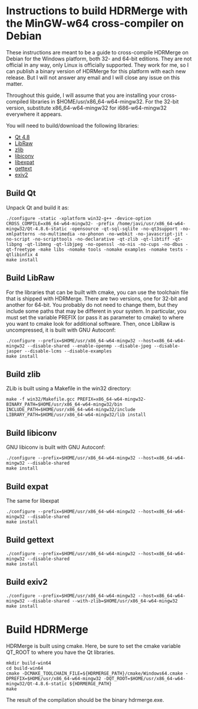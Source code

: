 # Instructions to build HDRMerge with the MinGW-w64 cross-compiler on Debian
These instructions are meant to be a guide to cross-compile HDRMerge on Debian for the Windows platform, both 32- and 64-bit editions.
They are not official in any way, only Linux is officially supported.
They work for me, so I can publish a binary version of HDRMerge for this platform with each new release.
But I will not answer any email and I will close any issue on this matter.

Throughout this guide, I will assume that you are installing your cross-compiled libraries in $HOME/usr/x86_64-w64-mingw32.
For the 32-bit version, substitute x86_64-w64-mingw32 for i686-w64-mingw32 everywhere it appears.

You will need to build/download the following libraries:

* [Qt 4.8](http://qt-project.org/)
* [LibRaw](http://www.libraw.org/)
* [zlib](http://www.zlib.net/)
* [libiconv](https://www.gnu.org/software/libiconv/)
* [libexpat](http://expat.sourceforge.net/)
* [gettext](http://www.gnu.org/software/gettext/)
* [exiv2](http://www.exiv2.org/)

## Build Qt
Unpack Qt and build it as:

    ./configure -static -xplatform win32-g++ -device-option CROSS_COMPILE=x86_64-w64-mingw32- -prefix /home/javi/usr/x86_64-w64-mingw32/Qt-4.8.6-static -opensource -qt-sql-sqlite -no-qt3support -no-xmlpatterns -no-multimedia -no-phonon -no-webkit -no-javascript-jit -no-script -no-scripttools -no-declarative -qt-zlib -qt-libtiff -qt-libpng -qt-libmng -qt-libjpeg -no-openssl -no-nis -no-cups -no-dbus -qt-freetype -make libs -nomake tools -nomake examples -nomake tests -qtlibinfix 4
    make install

## Build LibRaw
For the libraries that can be built with cmake, you can use the toolchain file that is shipped with HDRMerge.
There are two versions, one for 32-bit and another for 64-bit.
You probably do not need to change them, but they include some paths that may be different in your system.
In particular, you must set the variable PREFIX (or pass it as parameter to cmake) to where you want to cmake look for additional software.
Then, once LibRaw is uncompressed, it is built with GNU Autoconf:

    ./configure --prefix=$HOME/usr/x86_64-w64-mingw32 --host=x86_64-w64-mingw32 --disable-shared --enable-openmp --disable-jpeg --disable-jasper --disable-lcms --disable-examples
    make install

## Build zlib
ZLib is built using a Makefile in the win32 directory:

    make -f win32/Makefile.gcc PREFIX=x86_64-w64-mingw32- BINARY_PATH=$HOME/usr/x86_64-w64-mingw32/bin INCLUDE_PATH=$HOME/usr/x86_64-w64-mingw32/include LIBRARY_PATH=$HOME/usr/x86_64-w64-mingw32/lib install

## Build libiconv
GNU libiconv is built with GNU Autoconf:

    ./configure --prefix=$HOME/usr/x86_64-w64-mingw32 --host=x86_64-w64-mingw32 --disable-shared
    make install

## Build expat
The same for libexpat

    ./configure --prefix=$HOME/usr/x86_64-w64-mingw32 --host=x86_64-w64-mingw32 --disable-shared
    make install

## Build gettext

    ./configure --prefix=$HOME/usr/x86_64-w64-mingw32 --host=x86_64-w64-mingw32 --disable-shared
    make install

## Build exiv2

    ./configure --prefix=$HOME/usr/x86_64-w64-mingw32 --host=x86_64-w64-mingw32 --disable-shared --with-zlib=$HOME/usr/x86_64-w64-mingw32
    make install

# Build HDRMerge
HDRMerge is built using cmake.
Here, be sure to set the cmake variable QT_ROOT to where you have the Qt libraries.

    mkdir build-win64
    cd build-win64
    cmake -DCMAKE_TOOLCHAIN_FILE=${HDRMERGE_PATH}/cmake/Windows64.cmake -DPREFIX=$HOME/usr/x86_64-w64-mingw32 -DQT_ROOT=$HOME/usr/x86_64-w64-mingw32/Qt-4.8.6-static ${HDRMERGE_PATH}
    make

The result of the compilation should be the binary hdrmerge.exe.    

